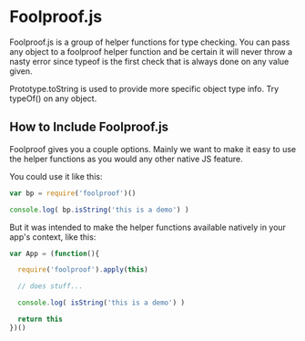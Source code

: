 Foolproof.js
==============

Foolproof.js is a group of helper functions for type checking.
You can pass any object to a foolproof helper function and be
certain it will never throw a nasty error since typeof is the first
check that is always done on any value given.

Prototype.toString is used to provide more specific object type
info. Try typeOf() on any object.


How to Include Foolproof.js
-----------------------------

Foolproof gives you a couple options. Mainly we want to make it
easy to use the helper functions as you would any other native JS
feature.

You could use it like this:

```js
var bp = require('foolproof')()

console.log( bp.isString('this is a demo') )
```

But it was intended to make the helper functions available natively
in your app's context, like this:

```js
var App = (function(){

  require('foolproof').apply(this)

  // does stuff...

  console.log( isString('this is a demo') )

  return this
})()
```
